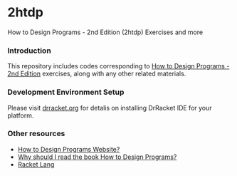 # 2htdp
How to Design Programs - 2nd Edition (2htdp) Exercises and more

### Introduction
This repository includes codes corresponding to [How to Design Programs - 2nd Edition](http://www.htdp.org/2018-01-06/Book/) exercises, along with any other related materials.

### Development Environment Setup
Please visit [drracket.org](https://drracket.org/) for detalis on installing DrRacket IDE for your platform.

### Other resources
* [How to Design Programs Website?][1]
* [Why should I read the book How to Design Programs?][2]
* [Racket Lang][3]

[1]: http://www.htdp.org
[2]: https://www.quora.com/Why-should-I-read-the-book-How-to-Design-Programs-What-does-it-offer-to-a-programmer-with-experience-I-have-been-programming-for-5-years-now-I-have-experience-in-C++-Java-and-Python
[3]: https://racket-lang.org
